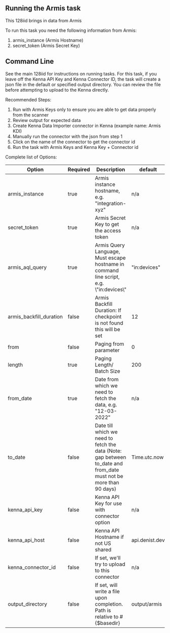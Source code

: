 ## Running the Armis task 

This 128iid brings in data from Armis

To run this task you need the following information from Armis: 

1. armis_instance (Armis Hostname)
2. secret_token (Armis Secret Key)

## Command Line

See the main 128iid for instructions on running tasks. For this task, if you leave off the Kenna API Key and Kenna Connector ID, the task will create a json file in the default or specified output directory. You can review the file before attempting to upload to the Kenna directly.

Recommended Steps: 

1. Run with Armis Keys only to ensure you are able to get data properly from the scanner
2. Review output for expected data
3. Create Kenna Data Importer connector in Kenna (example name: Armis KDI) 
4. Manually run the connector with the json from step 1 
5. Click on the name of the connector to get the connector id
6. Run the task with Armis Keys and Kenna Key + Connector id



Complete list of Options:

| Option | Required | Description | default |
| --- | --- | --- | --- |
| armis_instance | true | Armis instance hostname, e.g. "integration-xyz"  | n/a |
| secret_token | true | Armis Secret Key to get the access token | n/a |
| armis_aql_query | true | Armis Query Language, Must escape hostname in command line script, e.g. \\"in:devices\\" | "in:devices" |
| armis_backfill_duration | false | Armis Backfill Duration: If checkpoint is not found this will be set | 12 |
| from | false | Paging from parameter | 0 |
| length | true | Paging Length/ Batch Size | 200 |
| from_date | true | Date from which we need to fetch the data, e.g. "12-03-2022" | n/a |
| to_date | false | Date till which we need to fetch the data (Note: gap between to_date and from_date must not be more than 90 days) | Time.utc.now |
| kenna_api_key | false | Kenna API Key for use with connector option | n/a |
| kenna_api_host | false | Kenna API Hostname if not US shared | api.denist.dev |
| kenna_connector_id | false | If set, we'll try to upload to this connector | n/a |
| output_directory | false | If set, will write a file upon completion. Path is relative to #{$basedir} | output/armis |
